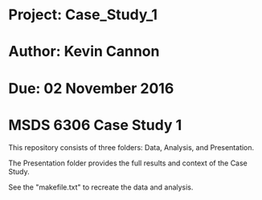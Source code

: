 # Project: Case_Study_1
# Author: Kevin Cannon
# Due: 02 November 2016
# MSDS 6306 Case Study 1

This repository consists of three folders: Data, Analysis, and Presentation.

The Presentation folder provides the full results and context of the Case Study.

See the "makefile.txt" to recreate the data and analysis.